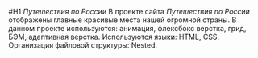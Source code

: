 #H1 *Путешествия по России*
В проекте сайта _Путешествия по России_ отображены главные красивые места нашей огромной страны.
В данном проекте используются: анимация, флексбокс верстка, грид, БЭМ, адаптивная верстка.
Используются языки: HTML, CSS.
Организация файловой структуры: Nested.